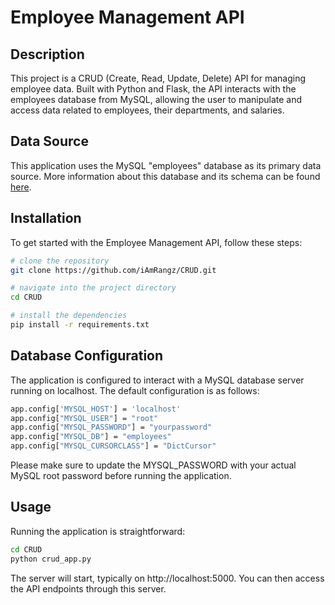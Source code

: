 # Employee Management API

## Description
This project is a CRUD (Create, Read, Update, Delete) API for managing employee data. Built with Python and Flask, the API interacts with the employees database from MySQL, allowing the user to manipulate and access data related to employees, their departments, and salaries.

## Data Source
This application uses the MySQL "employees" database as its primary data source. More information about this database and its schema can be found [here](https://dev.mysql.com/doc/employee/en/).

## Installation
To get started with the Employee Management API, follow these steps:

```bash
# clone the repository
git clone https://github.com/iAmRangz/CRUD.git

# navigate into the project directory
cd CRUD

# install the dependencies
pip install -r requirements.txt
```


## Database Configuration
The application is configured to interact with a MySQL database server running on localhost. The default configuration is as follows:
```bash
app.config['MYSQL_HOST'] = 'localhost'
app.config["MYSQL_USER"] = "root"
app.config["MYSQL_PASSWORD"] = "yourpassword"
app.config["MYSQL_DB"] = "employees"
app.config["MYSQL_CURSORCLASS"] = "DictCursor"
```
Please make sure to update the MYSQL_PASSWORD with your actual MySQL root password before running the application.


## Usage
Running the application is straightforward:
```bash
cd CRUD
python crud_app.py
```

The server will start, typically on http://localhost:5000. You can then access the API endpoints through this server.